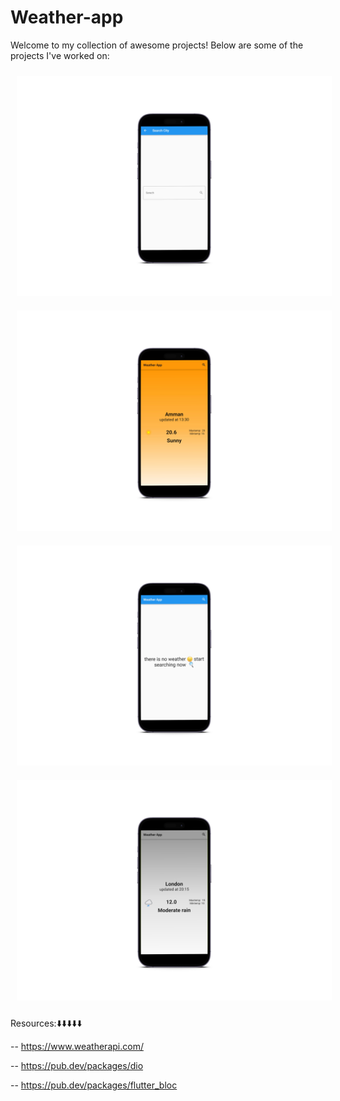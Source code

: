 # Weather-app

Welcome to my collection of awesome projects! Below are some of the projects I've worked on:

<div align="center">
    <img src="assets/images/43bJIQSc9xX (8).png" alt="Project 1" width="700" style="margin: 10px;">
    <img src="assets/images/43bJIQSc9xX (7).png" alt="Project 2" width="700" style="margin: 10px;">
    <img src="assets/images/43bJIQSc9xX (6).png" alt="Project 3" width="700" style="margin: 10px;">
    <img src="assets/images/43bJIQSc9xX (9).png" alt="Project 4" width="700" style="margin: 10px;">

</div>



<!-- Add more projects as needed -->

Resources:⬇️⬇️⬇️⬇️⬇️

-- https://www.weatherapi.com/

-- https://pub.dev/packages/dio

-- https://pub.dev/packages/flutter_bloc



